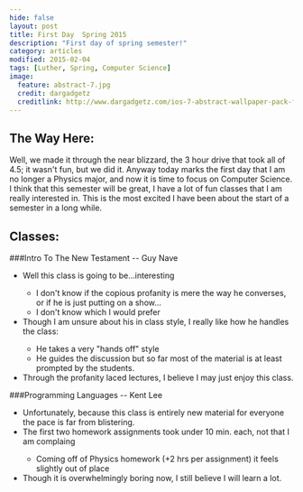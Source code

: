 ```yaml
---
hide: false
layout: post
title: First Day  Spring 2015
description: "First day of spring semester!"
category: articles
modified: 2015-02-04
tags: [Luther, Spring, Computer Science]
image:
  feature: abstract-7.jpg
  credit: dargadgetz
  creditlink: http://www.dargadgetz.com/ios-7-abstract-wallpaper-pack-for-iphone-5-and-ipod-touch-retina/
---
```

## The Way Here:

Well, we made it through the near blizzard, the 3 hour drive that took all of 4.5; it wasn't fun, but we did it. Anyway today marks the first day that I am no longer a Physics major, and now it is time to focus on Computer Science. I think that this semester will be great, I have a lot of fun classes that I am really interested in. This is the most excited I have been about the start of a semester in a long while.

## Classes:

###Intro To The New Testament -- Guy Nave
<ul>
	<li>Well this class is going to be...interesting</li>
	<ul>
		<li>I don't know if the copious profanity is mere the way he converses, or if he is just putting on a show...</li>
		<li>I don't know which I would prefer</li>
	</ul>
	<li>Though I am unsure about his in class style, I really like how he handles the class:</li>
	<ul>
		<li>He takes a very "hands off" style</li>
		<li>He guides the discussion but so far most of the material is at least prompted by the students.</li>
	</ul>
	<li>Through the profanity laced lectures, I believe I may just enjoy this class.</li>
</ul>

###Programming Languages -- Kent Lee
<ul>
	<li>Unfortunately, because this class is entirely new material for everyone the pace is far from blistering.</li>
	<li>The first two homework assignments took under 10 min. each, not that I am complaing</li>
	<ul>
		<li>Coming off of Physics homework (+2 hrs per assignment) it feels slightly out of place</li>
	</ul>
	<li>Though it is overwhelmingly boring now, I still believe I will learn a lot.</li>
</ul>
